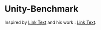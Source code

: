 # Unity-Benchmark
Inspired by [Link Text](https://github.com/seanstolberg-unity) and his work : [Link Text](https://blog.unity.com/engine-platform/performance-benchmarking-in-unity-how-to-get-started).
